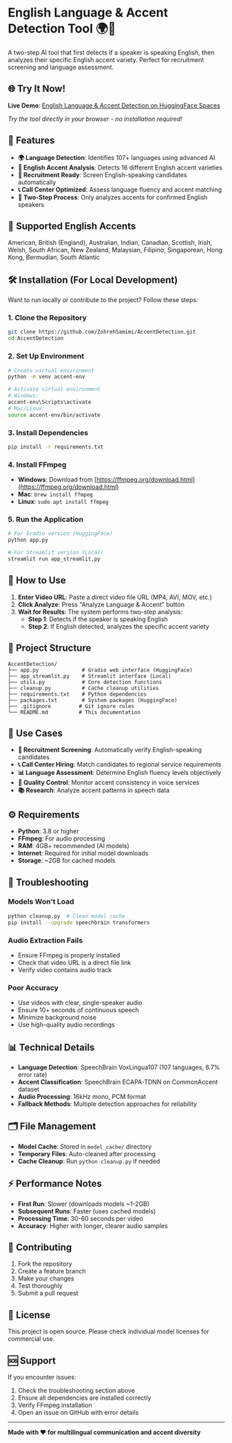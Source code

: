 
# English Language & Accent Detection Tool 🌍🎯

A two-step AI tool that first detects if a speaker is speaking English, then analyzes their specific English accent variety. Perfect for recruitment screening and language assessment.

## 🌐 Try It Now!

**Live Demo**: [English Language & Accent Detection on HuggingFace Spaces](https://huggingface.co/spaces/Samimizhr/AccentDetection)

*Try the tool directly in your browser - no installation required!*

## 🚀 Features

- **🌍 Language Detection**: Identifies 107+ languages using advanced AI
- **🎯 English Accent Analysis**: Detects 16 different English accent varieties
- **👔 Recruitment Ready**: Screen English-speaking candidates automatically
- **📞 Call Center Optimized**: Assess language fluency and accent matching
- **🔄 Two-Step Process**: Only analyzes accents for confirmed English speakers

## 🎯 Supported English Accents

American, British (England), Australian, Indian, Canadian, Scottish, Irish, Welsh, South African, New Zealand, Malaysian, Filipino, Singaporean, Hong Kong, Bermudian, South Atlantic

## 🛠️ Installation (For Local Development)

Want to run locally or contribute to the project? Follow these steps:

### 1. Clone the Repository
```bash
git clone https://github.com/ZohrehSamimi/AccentDetection.git
cd AccentDetection
```

### 2. Set Up Environment
```bash
# Create virtual environment
python -m venv accent-env

# Activate virtual environment
# Windows:
accent-env\Scripts\activate
# Mac/Linux:
source accent-env/bin/activate
```

### 3. Install Dependencies
```bash
pip install -r requirements.txt
```

### 4. Install FFmpeg
- **Windows**: Download from [https://ffmpeg.org/download.html](https://ffmpeg.org/download.html)
- **Mac**: `brew install ffmpeg`
- **Linux**: `sudo apt install ffmpeg`

### 5. Run the Application
```bash
# For Gradio version (HuggingFace)
python app.py

# For Streamlit version (Local)
streamlit run app_streamlit.py
```

## 📖 How to Use

1. **Enter Video URL**: Paste a direct video file URL (MP4, AVI, MOV, etc.)
2. **Click Analyze**: Press "Analyze Language & Accent" button
3. **Wait for Results**: The system performs two-step analysis:
   - **Step 1**: Detects if the speaker is speaking English
   - **Step 2**: If English detected, analyzes the specific accent variety

## 📁 Project Structure

```
AccentDetection/
├── app.py              # Gradio web interface (HuggingFace)
├── app_streamlit.py    # Streamlit interface (Local)
├── utils.py            # Core detection functions  
├── cleanup.py          # Cache cleanup utilities
├── requirements.txt    # Python dependencies
├── packages.txt        # System packages (HuggingFace)
├── .gitignore         # Git ignore rules
└── README.md          # This documentation
```

## 💼 Use Cases

- **🏢 Recruitment Screening**: Automatically verify English-speaking candidates
- **📞 Call Center Hiring**: Match candidates to regional service requirements
- **📊 Language Assessment**: Determine English fluency levels objectively
- **🎯 Quality Control**: Monitor accent consistency in voice services
- **📚 Research**: Analyze accent patterns in speech data

## ⚙️ Requirements

- **Python**: 3.8 or higher
- **FFmpeg**: For audio processing
- **RAM**: 4GB+ recommended (AI models)
- **Internet**: Required for initial model downloads
- **Storage**: ~2GB for cached models

## 🔧 Troubleshooting

### Models Won't Load
```bash
python cleanup.py  # Clean model cache
pip install --upgrade speechbrain transformers
```

### Audio Extraction Fails
- Ensure FFmpeg is properly installed
- Check that video URL is a direct file link
- Verify video contains audio track

### Poor Accuracy
- Use videos with clear, single-speaker audio
- Ensure 10+ seconds of continuous speech
- Minimize background noise
- Use high-quality audio recordings

## 📊 Technical Details

- **Language Detection**: SpeechBrain VoxLingua107 (107 languages, 6.7% error rate)
- **Accent Classification**: SpeechBrain ECAPA-TDNN on CommonAccent dataset
- **Audio Processing**: 16kHz mono, PCM format
- **Fallback Methods**: Multiple detection approaches for reliability

## 🗂️ File Management

- **Model Cache**: Stored in `model_cache/` directory
- **Temporary Files**: Auto-cleaned after processing
- **Cache Cleanup**: Run `python cleanup.py` if needed

## ⚡ Performance Notes

- **First Run**: Slower (downloads models ~1-2GB)
- **Subsequent Runs**: Faster (uses cached models)
- **Processing Time**: 30-60 seconds per video
- **Accuracy**: Higher with longer, clearer audio samples

## 🤝 Contributing

1. Fork the repository
2. Create a feature branch
3. Make your changes
4. Test thoroughly
5. Submit a pull request

## 📄 License

This project is open source. Please check individual model licenses for commercial use.

## 🆘 Support

If you encounter issues:
1. Check the troubleshooting section above
2. Ensure all dependencies are installed correctly
3. Verify FFmpeg installation
4. Open an issue on GitHub with error details

---

**Made with ❤️ for multilingual communication and accent diversity**
